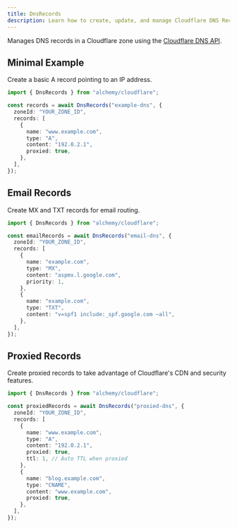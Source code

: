 ```yaml
---
title: DnsRecords
description: Learn how to create, update, and manage Cloudflare DNS Records for your domains using Alchemy.
---
```


Manages DNS records in a Cloudflare zone using the [Cloudflare DNS API](https://developers.cloudflare.com/api/operations/dns-records-for-a-zone-list-dns-records).

## Minimal Example

Create a basic A record pointing to an IP address.

```ts
import { DnsRecords } from "alchemy/cloudflare";

const records = await DnsRecords("example-dns", {
  zoneId: "YOUR_ZONE_ID",
  records: [
    {
      name: "www.example.com",
      type: "A",
      content: "192.0.2.1",
      proxied: true,
    },
  ],
});
```

## Email Records

Create MX and TXT records for email routing.

```ts
import { DnsRecords } from "alchemy/cloudflare";

const emailRecords = await DnsRecords("email-dns", {
  zoneId: "YOUR_ZONE_ID",
  records: [
    {
      name: "example.com",
      type: "MX",
      content: "aspmx.l.google.com",
      priority: 1,
    },
    {
      name: "example.com",
      type: "TXT",
      content: "v=spf1 include:_spf.google.com ~all",
    },
  ],
});
```

## Proxied Records

Create proxied records to take advantage of Cloudflare's CDN and security features.

```ts
import { DnsRecords } from "alchemy/cloudflare";

const proxiedRecords = await DnsRecords("proxied-dns", {
  zoneId: "YOUR_ZONE_ID",
  records: [
    {
      name: "www.example.com",
      type: "A",
      content: "192.0.2.1",
      proxied: true,
      ttl: 1, // Auto TTL when proxied
    },
    {
      name: "blog.example.com",
      type: "CNAME",
      content: "www.example.com",
      proxied: true,
    },
  ],
});
```
